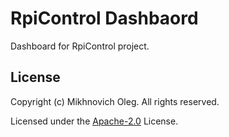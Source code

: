 # RpiControl Dashbaord

Dashboard for RpiControl project.

## License

Copyright (c) Mikhnovich Oleg. All rights reserved.

Licensed under the [Apache-2.0](LICENSE) License.
